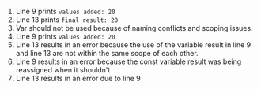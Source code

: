 1. Line 9 prints ```values added: 20```
2. Line 13 prints ```final result: 20```
3. Var should not be used because of naming conflicts and scoping issues.
4. Line 9 prints ```values added: 20```
5. Line 13 results in an error because the use of the variable result in line 9 and line 13 are not within the same scope of each other.
6. Line 9 results in an error because the const variable result was being reassigned when it shouldn't
7. Line 13 results in an error due to line 9
